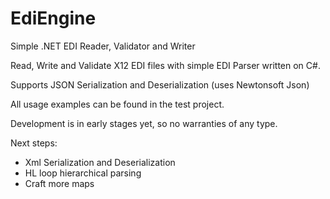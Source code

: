 # EdiEngine
Simple .NET EDI Reader, Validator and  Writer

Read, Write and Validate X12 EDI files with simple EDI Parser written on C#.

Supports JSON Serialization and Deserialization (uses Newtonsoft Json)

All usage examples can be found in the test project.

Development is in early stages yet, so no warranties of any type.

Next steps:
 - Xml Serialization and Deserialization
 - HL loop hierarchical parsing
 - Craft more maps

